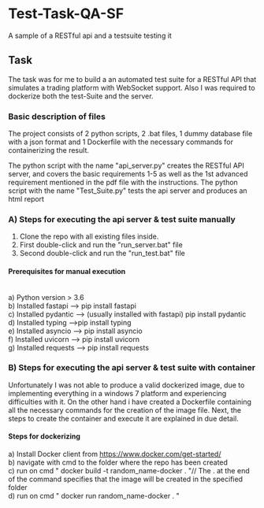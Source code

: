 # Test-Task-QA-SF
A sample of a RESTful api and a testsuite testing it

## Task
The task was for me to build a an automated test suite for a RESTful API that simulates a trading platform with WebSocket support. Also I was required to dockerize both the test-Suite and the server.

### Basic description of files

  The project consists of 2 python scripts, 2 .bat files, 1 dummy database file with a json format and 1 Dockerfile with the necessary commands for containerizing the result.

The python script with the name "api_server.py" creates the RESTful API server, and covers the basic requirements 1-5 as well as the 1st advanced requirement mentioned in the pdf file with the instructions.
The python script with the name "Test_Suite.py" tests the api server and produces an html report

### A) Steps for executing the api server & test suite manually
1. Clone the repo with all existing files inside.
2. First double-click and run the "run_server.bat" file
3. Second double-click and run the "run_test.bat" file
#### Prerequisites for manual execution
<br> a) Python version > 3.6 </br>
b) Installed fastapi --> pip install fastapi </br>
c) Installed pydantic --> (usually installed with fastapi) pip install pydantic </br>
d) Installed typing -->pip install typing </br>
e) Installed asyncio --> pip install asyncio </br>
f) Installed uvicorn --> pip install uvicorn </br>
g) Installed requests --> pip install requests </br>

### B) Steps for executing the api server & test suite with container
Unfortunately I was not able to produce a valid dockerized image, due to implementing everything in a windows 7 platform and experiencing difficulties with it. On the other hand i have created a Dockerfile containing all the necessary commands for the creation of the image file. Next, the steps to create the container and execute it are explained in due detail.
#### Steps for dockerizing
a) Install Docker client from https://www.docker.com/get-started/ </br>
b) navigate with cmd to the folder where the repo has been created </br>
c) run on cmd " docker build -t random_name-docker . "// The . at the end of the command specifies that the image will be created in the specified folder </br>
d) run on cmd " docker run random_name-docker . " </br>
